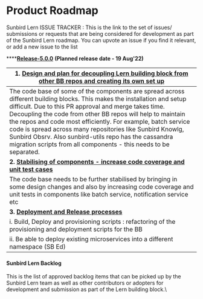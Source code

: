 # Product Roadmap

Sunbird Lern ISSUE TRACKER : This is the link to the set of issues/ submissions or requests that are being considered for development as part of the Sunbird Lern roadmap. You can upvote an issue if you find it relevant, or add a new issue to the list



****[**Release-5.0.0**](https://project-sunbird.atlassian.net/issues/?filter=12509) **(Planned release date - 19 Aug'22)**

| **1.** [**Design and plan for decoupling Lern building block from other BB repos and creating its own set up**](https://project-sunbird.atlassian.net/browse/SB-30063)                                                                                                                                                                                                                                                                                                                                      |
| ----------------------------------------------------------------------------------------------------------------------------------------------------------------------------------------------------------------------------------------------------------------------------------------------------------------------------------------------------------------------------------------------------------------------------------------------------------------------------------------------------------- |
| The code base of some of the components are spread across different building blocks. This makes the installation and setup difficult. Due to this PR approval and merge takes time. Decoupling the code from other BB repos will help to maintain the repos and code most efficiently. For example, batch service code is spread across many repositories like Sunbird Knowlg, Sunbird Obsrv. Also sunbird-utils repo has the cassandra migration scripts from all components - this needs to be separated. |
| **2.** [**Stabilising of components - increase code coverage and unit test cases**](https://project-sunbird.atlassian.net/browse/SB-30072)                                                                                                                                                                                                                                                                                                                                                                  |
| The code base needs to be further stabilised by bringing in some design changes and also by increasing code coverage and unit tests in components like batch service, notification service etc                                                                                                                                                                                                                                                                                                              |
| **3.** [**Deployment and Release processes**](https://project-sunbird.atlassian.net/browse/SB-30066)                                                                                                                                                                                                                                                                                                                                                                                                        |
| i. Build, Deploy and provisioning scripts : refactoring of the provisioning and deployment scripts for the BB                                                                                                                                                                                                                                                                                                                                                                                               |
| ii. Be able to deploy existing microservices into a different namespace (SB Ed)                                                                                                                                                                                                                                                                                                                                                                                                                             |

#### Sunbird Lern Backlog

This is the list of approved backlog items that can be picked up by the Sunbird Lern team as well as other contributors or adopters for development and submission as part of the Lern building block.\
